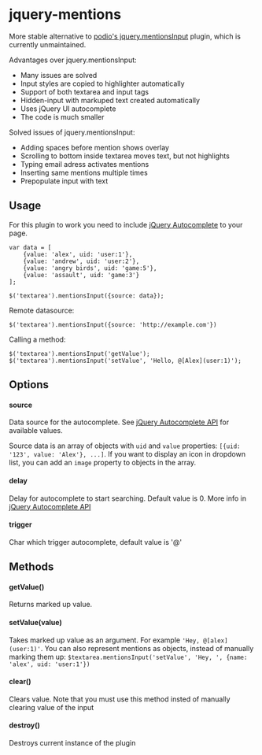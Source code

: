 jquery-mentions
===============
More stable alternative to [podio's jquery.mentionsInput](https://github.com/podio/jquery-mentions-input) plugin, which is currently unmaintained.

Advantages over jquery.mentionsInput:
- Many issues are solved
- Input styles are copied to highlighter automatically
- Support of both textarea and input tags
- Hidden-input with markuped text created automatically
- Uses jQuery UI autocomplete
- The code is much smaller

Solved issues of jquery.mentionsInput:
- Adding spaces before mention shows overlay
- Scrolling to bottom inside textarea moves text, but not highlights
- Typing email adress activates mentions
- Inserting same mentions multiple times
- Prepopulate input with text

## Usage
For this plugin to work you need to include [jQuery Autocomplete](http://jqueryui.com/autocomplete/) to your page.

```
var data = [
    {value: 'alex', uid: 'user:1'},
    {value: 'andrew', uid: 'user:2'},
    {value: 'angry birds', uid: 'game:5'},
    {value: 'assault', uid: 'game:3'}
];

$('textarea').mentionsInput({source: data});
```

Remote datasource:

```
$('textarea').mentionsInput({source: 'http://example.com'})
```

Calling a method:
```
$('textarea').mentionsInput('getValue');
$('textarea').mentionsInput('setValue', 'Hello, @[Alex](user:1)');
```

## Options

#### source
  Data source for the autocomplete. See [jQuery Autocomplete API](http://api.jqueryui.com/autocomplete/#option-source) for available values.
  
  Source data is an array of objects with `uid` and `value` properties: `[{uid: '123', value: 'Alex'}, ...]`. If you want to display an icon in dropdown list, you can add an `image` property to objects in the array.
  
#### delay
  Delay for autocomplete to start searching. Default value is 0. More info in [jQuery Autocomplete API](http://api.jqueryui.com/autocomplete/#option-delay)
#### trigger
  Char which trigger autocomplete, default value is '@'


## Methods

#### getValue()
  Returns marked up value.

#### setValue(value)
  Takes marked up value as an argument. For example `'Hey, @[alex](user:1)'`.
  You can also represent mentions as objects, instead of manually marking them up:
  `$textarea.mentionsInput('setValue', 'Hey, ', {name: 'alex', uid: 'user:1'})`

#### clear()
  Clears value. Note that you must use this method insted of manually clearing value of the input

#### destroy()
  Destroys current instance of the plugin
